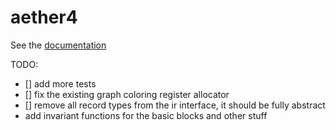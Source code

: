 # aether4

See the [documentation](./docs)

TODO:

- [] add more tests
- [] fix the existing graph coloring register allocator
- [] remove all record types from the ir interface, it should be fully abstract
- add invariant functions for the basic blocks and other stuff